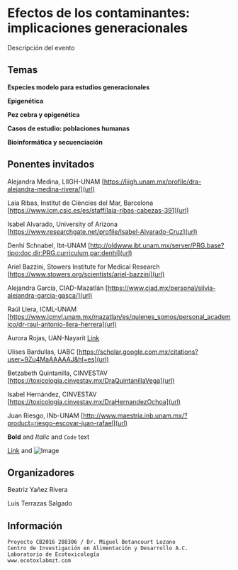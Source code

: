 # Efectos de los contaminantes: implicaciones generacionales

Descripción del evento

## Temas

**Especies modelo para estudios generacionales**

**Epigenética**

**Pez cebra y epigenética**

**Casos de estudio: poblaciones humanas**

**Bioinformática y secuenciación**

## Ponentes invitados

Alejandra Medina, LIIGH-UNAM  [https://liigh.unam.mx/profile/dra-alejandra-medina-rivera/](url)

Laia Ribas, Institut de Ciències del Mar, Barcelona  [https://www.icm.csic.es/es/staff/laia-ribas-cabezas-391](url)

Isabel Alvarado, University of Arizona  [https://www.researchgate.net/profile/Isabel-Alvarado-Cruz](url)

Denhí Schnabel, Ibt-UNAM  [http://oldwww.ibt.unam.mx/server/PRG.base?tipo:doc,dir:PRG.curriculum,par:denhi](url)

Ariel Bazzini, Stowers Institute for Medical Research  [https://www.stowers.org/scientists/ariel-bazzini](url)

Alejandra García, CIAD-Mazatlán  [https://www.ciad.mx/personal/silvia-alejandra-garcia-gasca/](url)

Raúl Llera, ICML-UNAM  [https://www.icmyl.unam.mx/mazatlan/es/quienes_somos/personal_academico/dr-raul-antonio-llera-herrera](url)

Aurora Rojas, UAN-Nayarit  [Link](url)

Ulises Bardullas, UABC  [https://scholar.google.com.mx/citations?user=9Zu4MaAAAAAJ&hl=es](url)

Betzabeth Quintanilla,  CINVESTAV  [https://toxicologia.cinvestav.mx/DraQuintanillaVega](url)

Isabel Hernández, CINVESTAV  [https://toxicologia.cinvestav.mx/DraHernandezOchoa](url)

Juan Riesgo, INb-UNAM  [http://www.maestria.inb.unam.mx/?product=riesgo-escovar-juan-rafael](url)



**Bold** and _Italic_ and `Code` text

[Link](url) and ![Image](src)

## Organizadores
Beatriz Yañez Rivera

Luis Terrazas Salgado

## Información
```
Proyecto CB2016 288306 / Dr. Miguel Betancourt Lozano
Centro de Investigación en Alimentación y Desarrollo A.C.
Laboratorio de Ecotoxicología
www.ecotoxlabmzt.com






